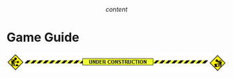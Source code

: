 $$ content $$

# Game Guide

<center>
  <img src="/assets/construction.gif" alt="under construction" />
</center>
